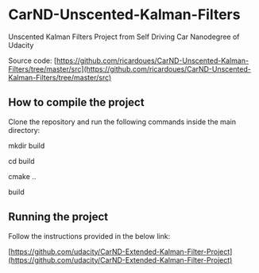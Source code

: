 # CarND-Unscented-Kalman-Filters
 Unscented Kalman Filters Project from Self Driving Car Nanodegree of Udacity 
 
 Source code: [https://github.com/ricardoues/CarND-Unscented-Kalman-Filters/tree/master/src](https://github.com/ricardoues/CarND-Unscented-Kalman-Filters/tree/master/src)

## How to compile the project
Clone the repository and run the following commands inside the main directory: 

mkdir build 

cd build 

cmake ..

build 

## Running the project 
Follow the instructions provided in the below link: 

[https://github.com/udacity/CarND-Extended-Kalman-Filter-Project](https://github.com/udacity/CarND-Extended-Kalman-Filter-Project)

